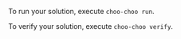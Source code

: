 To run your solution, execute `choo-choo run`.

To verify your solution, execute `choo-choo verify`.
